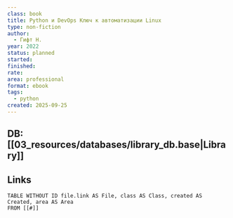 ```yaml
---
class: book
title: Python и DevOps Ключ к автоматизации Linux
type: non-fiction
author:
  - Гифт Н.
year: 2022
status: planned
started:
finished:
rate:
area: professional
format: ebook
tags:
  - python
created: 2025-09-25
---
```

## DB: [[03_resources/databases/library_db.base|Library]]

## Links

```dataview
TABLE WITHOUT ID file.link AS File, class AS Class, created AS Created, area AS Area
FROM [[#]]
````